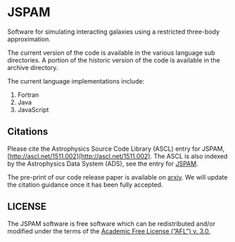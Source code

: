 JSPAM
=====

Software for simulating interacting galaxies using a restricted three-body approximation.

The current version of the code is available in the various language sub directories.  A portion of the historic version of the code is available in the archive directory.

The current language implementations include:

1. Fortran
2. Java
3. JavaScript

Citations
---------
Please cite the Astrophysics Source Code Library (ASCL) entry for JSPAM, [http://ascl.net/1511.002](http://ascl.net/1511.002). The ASCL is also indexed by the Astrophysics Data System (ADS), see the entry for [JSPAM](http://adsabs.harvard.edu/abs/2015ascl.soft11002W).

The pre-print of our code release paper is available on [arxiv](http://arxiv.org/abs/1511.05041).  We will update the citation guidance once it has been fully accepted.

LICENSE
-------
The JSPAM software is free software which can be redistributed and/or modified under the terms of the [Academic Free License (”AFL”) v. 3.0.](https://opensource.org/licenses/AFL-3.0)
